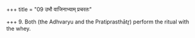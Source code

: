 +++
title = "09 उभौ वाजिनाभ्याम् प्रचरतः"

+++
9. Both (the Adhvaryu and the Pratiprasthātr̥) perform the ritual with the whey.  


[^1]: See and cp. VII.3.6-12.
